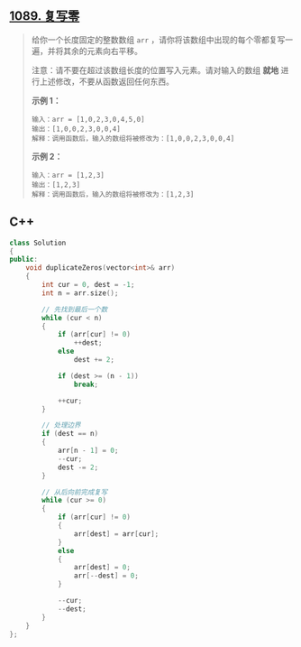 ## [1089. 复写零](https://leetcode.cn/problems/duplicate-zeros/)

> 给你一个长度固定的整数数组 `arr` ，请你将该数组中出现的每个零都复写一遍，并将其余的元素向右平移。
>
> 注意：请不要在超过该数组长度的位置写入元素。请对输入的数组 **就地** 进行上述修改，不要从函数返回任何东西。
>
>  
>
> **示例 1：**
>
> ```
> 输入：arr = [1,0,2,3,0,4,5,0]
> 输出：[1,0,0,2,3,0,0,4]
> 解释：调用函数后，输入的数组将被修改为：[1,0,0,2,3,0,0,4]
> ```
>
> **示例 2：**
>
> ```
> 输入：arr = [1,2,3]
> 输出：[1,2,3]
> 解释：调用函数后，输入的数组将被修改为：[1,2,3]
> ```



## C++

```c++
class Solution 
{
public:
    void duplicateZeros(vector<int>& arr) 
    {
        int cur = 0, dest = -1;
        int n = arr.size();

        // 先找到最后一个数
        while (cur < n)
        {
            if (arr[cur] != 0)
                ++dest;
            else
                dest += 2;

            if (dest >= (n - 1))
                break;

            ++cur;
        }

        // 处理边界
        if (dest == n)
        {
            arr[n - 1] = 0;
            --cur;
            dest -= 2;
        }

        // 从后向前完成复写
        while (cur >= 0)
        {
            if (arr[cur] != 0)
            {
                arr[dest] = arr[cur];  
            }
            else
            {
                arr[dest] = 0;
                arr[--dest] = 0;
            }    

            --cur;
            --dest;
        }
    }
};
```

